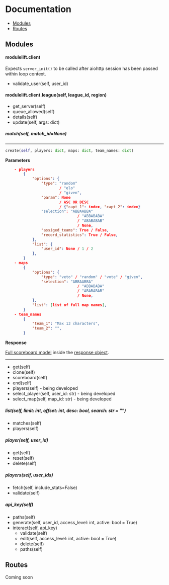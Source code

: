 # Documentation
- [Modules](#modules)
- [Routes](#routes)

## Modules 
#### modulelift.client
Expects ``server_init()`` to be called after aiohttp session has been passed within loop context.

- validate_user(self, user_id)

#### modulelift.client.league(self, league_id, region)
- get_server(self)
- queue_allowed(self)
- details(self)
- update(self, args: dict)

##### match(self, match_id=None)

---

```python
create(self, players: dict, maps: dict, team_names: dict)
```

**Parameters**
```json
    - players
        {
            "options": {
                "type": "random"
                        / "elo"
                        / "given",
                "param": None
                        / ASC OR DESC
                        / {"capt_1": index, "capt_2": index}
                "selection": "ABBAABBA"
                                / "ABBABABA"
                                / "ABABABAB"
                                / None,
                "assiged_teams": True / False,
                "record_statistics": True / False,
            },
            "list": {
                "user_id": None / 1 / 2
            },
        }
    - maps
        {
            "options": {
                "type": "veto" / "random" / "vote" / "given",
                "selection": "ABBAABBA"
                                / "ABBABABA"
                                / "ABABABAB"
                                / None,
            },
            "list": [list of full map names],
        }
    - team_names
        {
            "team_1": "Max 13 characters",
            "team_2": "",
        }
```
**Response**

[Full scoreboard model](https://github.com/ModuleLIFT/API/blob/master/models/scoreboard.py#L15) inside the [response object](https://github.com/ModuleLIFT/API/blob/master/utils/response.py).

---

- get(self)
- clone(self)
- scoreboard(self)
- end(self)
- players(self) - being developed
- select_player(self, user_id: str) - being developed
- select_map(self, map_id: str) - being developed

##### list(self, limit: int, offset: int, desc: bool, search: str = "")
- matches(self)
- players(self)

##### player(self, user_id)
- get(self)
- reset(self)
- delete(self)

##### players(self, user_ids)
- fetch(self, include_stats=False)
- validate(self)

##### api_key(self)
- paths(self)
- generate(self, user_id, access_level: int, active: bool = True)
- interact(self, api_key)
    - validate(self)
    - edit(self, access_level: int, active: bool = True)
    - delete(self)
    - paths(self)

## Routes
Coming soon